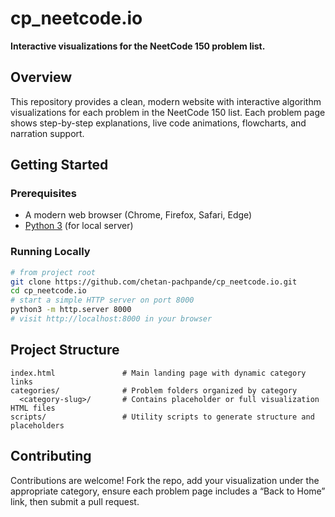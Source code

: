 # cp_neetcode.io

**Interactive visualizations for the NeetCode 150 problem list.**

## Overview
This repository provides a clean, modern website with interactive algorithm visualizations for each problem in the NeetCode 150 list. Each problem page shows step-by-step explanations, live code animations, flowcharts, and narration support.

## Getting Started

### Prerequisites
- A modern web browser (Chrome, Firefox, Safari, Edge)
- [Python 3](https://www.python.org/) (for local server)

### Running Locally
```bash
# from project root
git clone https://github.com/chetan-pachpande/cp_neetcode.io.git
cd cp_neetcode.io
# start a simple HTTP server on port 8000
python3 -m http.server 8000
# visit http://localhost:8000 in your browser
```

## Project Structure
```
index.html               # Main landing page with dynamic category links
categories/              # Problem folders organized by category
  <category-slug>/       # Contains placeholder or full visualization HTML files
scripts/                 # Utility scripts to generate structure and placeholders
```

## Contributing
Contributions are welcome! Fork the repo, add your visualization under the appropriate category, ensure each problem page includes a “Back to Home” link, then submit a pull request.